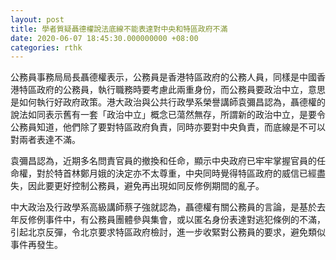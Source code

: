 ```yaml
---
layout: post
title: 學者質疑聶德權說法底線不能表達對中央和特區政府不滿
date: 2020-06-07 18:45:30.000000000 +08:00
categories: rthk
---
```


公務員事務局局長聶德權表示，公務員是香港特區政府的公務人員，同樣是中國香港特區政府的公務員，執行職務時要考慮此兩重身份，而公務員要政治中立，意思是如何執行好政府政策。港大政治與公共行政學系榮譽講師袁彌昌認為，聶德權的說法如同表示舊有一套「政治中立」概念已蕩然無存，所謂新的政治中立，是要令公務員知道，他們除了要對特區政府負責，同時亦要對中央負責，而底線是不可以對兩者表達不滿。

袁彌昌認為，近期多名問責官員的撤換和任命，顯示中央政府已牢牢掌握官員的任命權，對於特首林鄭月娥的決定亦不太尊重，中央同時覺得特區政府的威信已經盡失，因此要更好控制公務員，避免再出現如同反修例期間的亂子。

中大政治及行政學系高級講師蔡子強就認為，聶德權有關公務員的言論，是基於去年反修例事件中，有公務員團體參與集會，或以匿名身份表達對逃犯條例的不滿，引起北京反彈，令北京要求特區政府檢討，進一步收緊對公務員的要求，避免類似事件再發生。
